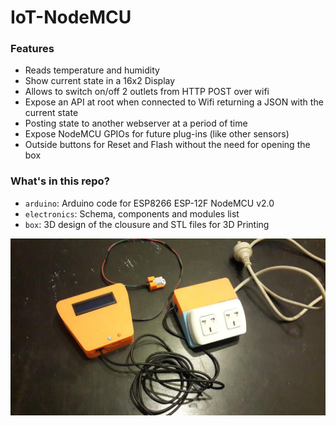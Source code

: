 # IoT-NodeMCU

### Features
* Reads temperature and humidity
* Show current state in a 16x2 Display
* Allows to switch on/off 2 outlets from HTTP POST over wifi
* Expose an API at root when connected to Wifi returning a JSON with the current state
* Posting state to another webserver at a period of time
* Expose NodeMCU GPIOs for future plug-ins (like other sensors)
* Outside buttons for Reset and Flash without the need for opening the box

### What's in this repo?
* `arduino`: Arduino code for ESP8266 ESP-12F NodeMCU v2.0
* `electronics`: Schema, components and modules list
* `box`: 3D design of the clousure and STL files for 3D Printing

![box](box/all.jpg)
